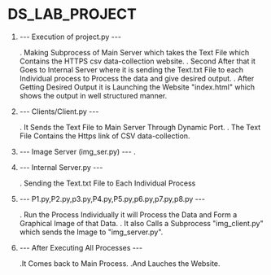 # DS_LAB_PROJECT

1) --- Execution of project.py ---

   . Making Subprocess of Main Server which takes the Text File which Contains the HTTPS csv data-collection website.
   . Second After that it Goes to Internal Server where it is sending the Text.txt File to each Individual process to Process the data and give desired output.
   . After Getting Desired Output it is Launching the Website "index.html" which shows the output in well structured manner.

2) --- Clients/Client.py ---

   . It Sends the Text File to Main Server Through Dynamic Port.
   . The Text File Contains the Https link of CSV data-collection.

3) --- Image Server (img_ser.py) ---
   .
4) --- Internal Server.py ---
   
   . Sending the Text.txt File to Each Individual Process

5) --- P1.py,P2.py,p3.py,P4.py,P5.py,p6.py,p7.py,p8.py ---
   
   . Run the Process Individually it will Process the Data and Form a Graphical Image of that Data.
   . It also Calls a Subprocess "img_client.py" which sends the Image to "img_server.py".

6) --- After Executing All Processes ---

   .It Comes back to Main Process.
   .And Lauches the Website.
